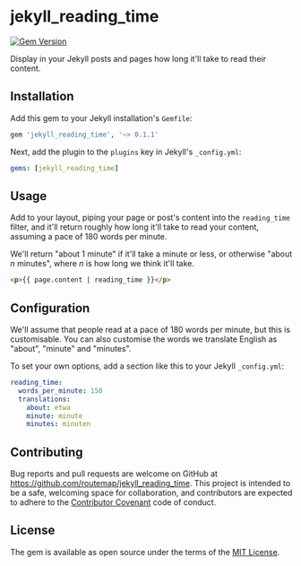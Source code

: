 # jekyll_reading_time

[![Gem Version](https://badge.fury.io/rb/jekyll_reading_time.svg)](http://badge.fury.io/rb/jekyll_reading_time)

Display in your Jekyll posts and pages how long it'll take to read their content.

## Installation

Add this gem to your Jekyll installation's `Gemfile`:

```ruby
gem 'jekyll_reading_time', '~> 0.1.1'
```

Next, add the plugin to the `plugins` key in Jekyll's `_config.yml`:

```yml
gems: [jekyll_reading_time]
```

## Usage

Add to your layout, piping your page or post's content into the `reading_time` filter, and it'll return roughly how long it'll take to read your content, assuming a pace of 180 words per minute.

We'll return "about 1 minute" if it'll take a minute or less, or otherwise "about *n* minutes", where *n* is how long we think it'll take.

```html
<p>{{ page.content | reading_time }}</p>
```

## Configuration

We'll assume that people read at a pace of 180 words per minute, but this is customisable. You can also customise the words we translate English as "about", "minute" and "minutes".

To set your own options, add a section like this to your Jekyll `_config.yml`:

```yml
reading_time:
  words_per_minute: 150
  translations:
    about: etwa
    minute: minute
    minutes: minuten
```

## Contributing

Bug reports and pull requests are welcome on GitHub at https://github.com/routemap/jekyll_reading_time. This project is intended to be a safe, welcoming space for collaboration, and contributors are expected to adhere to the [Contributor Covenant](contributor-covenant.org) code of conduct.

## License

The gem is available as open source under the terms of the [MIT License](http://opensource.org/licenses/MIT).
